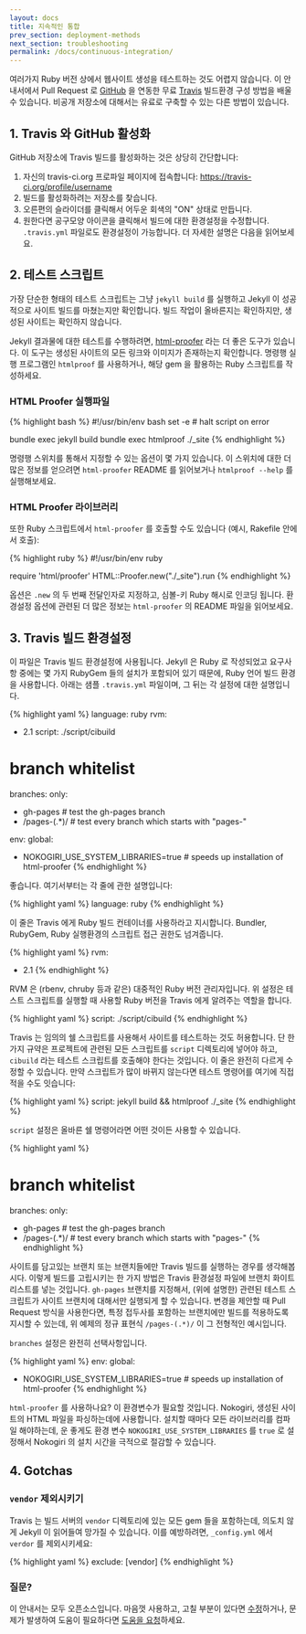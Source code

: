 ```yaml
---
layout: docs
title: 지속적인 통합
prev_section: deployment-methods
next_section: troubleshooting
permalink: /docs/continuous-integration/
---
```


여러가지 Ruby 버전 상에서 웹사이트 생성을 테스트하는 것도 어렵지 않습니다. 이
안내서에서 Pull Request 로 [GitHub][1] 을 연동한 무료 [Travis][0] 빌드환경 구성
방법을 배울 수 있습니다. 비공개 저장소에 대해서는 유료로 구축할 수 있는 다른
방법이 있습니다.

[0]: https://travis-ci.org/
[1]: https://github.com/

## 1. Travis 와 GitHub 활성화

GitHub 저장소에 Travis 빌드를 활성화하는 것은 상당히 간단합니다:

1. 자신의 travis-ci.org 프로파일 페이지에 접속합니다: https://travis-ci.org/profile/username
2. 빌드를 활성화하려는 저장소를 찾습니다.
3. 오른편의 슬라이더를 클릭해서 어두운 회색의 "ON" 상태로 만듭니다.
4. 원한다면 공구모양 아이콘을 클릭해서 빌드에 대한 환경설정을 수정합니다.
   `.travis.yml` 파일로도 환경설정이 가능합니다. 더 자세한 설명은 다음을
   읽어보세요.

## 2. 테스트 스크립트

가장 단순한 형태의 테스트 스크립트는 그냥 `jekyll build` 를 실행하고 Jekyll 이
성공적으로 사이트 빌드를 마쳤는지만 확인합니다. 빌드 작업이 올바른지는
확인하지만, 생성된 사이트는 확인하지 않습니다.

Jekyll 결과물에 대한 테스트를 수행하려면, [html-proofer][2] 라는 더 좋은 도구가
있습니다. 이 도구는 생성된 사이트의 모든 링크와 이미지가 존재하는지 확인합니다.
명령행 실행 프로그램인 `htmlproof` 를 사용하거나, 해당 gem 을 활용하는 Ruby
스크립트를 작성하세요.

### HTML Proofer 실행파일

{% highlight bash %}
#!/usr/bin/env bash
set -e # halt script on error

bundle exec jekyll build
bundle exec htmlproof ./_site
{% endhighlight %}

명령행 스위치를 통해서 지정할 수 있는 옵션이 몇 가지 있습니다. 이 스위치에 대한
더 많은 정보를 얻으려면 `html-proofer` README 를 읽어보거나 `htmlproof --help`
를 실행해보세요.

### HTML Proofer 라이브러리

또한 Ruby 스크립트에서 `html-proofer` 를 호출할 수도 있습니다 (예시, Rakefile 안에서 호출):

{% highlight ruby %}
#!/usr/bin/env ruby

require 'html/proofer'
HTML::Proofer.new("./_site").run
{% endhighlight %}

옵션은 `.new` 의 두 번째 전달인자로 지정하고, 심볼-키 Ruby 해시로 인코딩 됩니다.
환경설정 옵션에 관련된 더 많은 정보는 `html-proofer` 의 README 파일을
읽어보세요.

[2]: https://github.com/gjtorikian/html-proofer

## 3. Travis 빌드 환경설정

이 파일은 Travis 빌드 환경설정에 사용됩니다. Jekyll 은 Ruby 로 작성되었고
요구사항 중에는 몇 가지 RubyGem 들의 설치가 포함되어 있기 때문에, Ruby 언어 빌드
환경을 사용합니다. 아래는 샘플 `.travis.yml` 파일이며, 그 뒤는 각 설정에 대한
설명입니다.

{% highlight yaml %}
language: ruby
rvm:
- 2.1
script: ./script/cibuild

# branch whitelist
branches:
  only:
  - gh-pages     # test the gh-pages branch
  - /pages-(.*)/ # test every branch which starts with "pages-"

env:
  global:
  - NOKOGIRI_USE_SYSTEM_LIBRARIES=true # speeds up installation of html-proofer
{% endhighlight %}

좋습니다. 여기서부터는 각 줄에 관한 설명입니다:

{% highlight yaml %}
language: ruby
{% endhighlight %}

이 줄은 Travis 에게 Ruby 빌드 컨테이너를 사용하라고 지시합니다. Bundler,
RubyGem, Ruby 실행환경의 스크립트 접근 권한도 넘겨줍니다.

{% highlight yaml %}
rvm:
- 2.1
{% endhighlight %}

RVM 은 (rbenv, chruby 등과 같은) 대중적인 Ruby 버전 관리자입니다. 위 설정은
테스트 스크립트를 실행할 때 사용할 Ruby 버전을 Travis 에게 알려주는 역할을
합니다.

{% highlight yaml %}
script: ./script/cibuild
{% endhighlight %}

Travis 는 임의의 쉘 스크립트를 사용해서 사이트를 테스트하는 것도 허용합니다. 단
한가지 규약은 프로젝트에 관련된 모든 스크립트를 `script` 디렉토리에 넣어야 하고,
`cibuild` 라는 테스트 스크립트를 호출해야 한다는 것입니다. 이 줄은 완전히 다르게
수정할 수 있습니다. 만약 스크립트가 많이 바뀌지 않는다면 테스트 명령어를 여기에
직접 적을 수도 잇습니다:

{% highlight yaml %}
script: jekyll build && htmlproof ./_site
{% endhighlight %}

`script` 설정은 올바른 쉘 명령어라면 어떤 것이든 사용할 수 있습니다.

{% highlight yaml %}
# branch whitelist
branches:
  only:
  - gh-pages     # test the gh-pages branch
  - /pages-(.*)/ # test every branch which starts with "pages-"
{% endhighlight %}

사이트를 담고있는 브랜치 또는 브랜치들에만 Travis 빌드를 실행하는 경우를
생각해봅시다. 이렇게 빌드를 고립시키는 한 가지 방법은 Travis 환경설정 파일에
브랜치 화이트리스트를 넣는 것입니다.
`gh-pages` 브랜치를 지정해서, (위에 설명한) 관련된 테스트 스크립트가 사이트
브랜치에 대해서만 실행되게 할 수 있습니다.
변경을 제안할 때 Pull Request 방식을 사용한다면, 특정 접두사를 포함하는
브랜치에만 빌드를 적용하도록 지시할 수 있는데, 위 예제의 정규 표현식
`/pages-(.*)/` 이 그 전형적인 예시입니다.

`branches` 설정은 완전히 선택사항입니다.

{% highlight yaml %}
env:
  global:
  - NOKOGIRI_USE_SYSTEM_LIBRARIES=true # speeds up installation of html-proofer
{% endhighlight %}

`html-proofer` 를 사용하나요? 이 환경변수가 필요할 것입니다.
Nokogiri, 생성된 사이트의 HTML 파일을 파싱하는데에 사용합니다. 설치할 때마다
모든 라이브러리를 컴파일 해야하는데, 운 좋게도 환경 변수
`NOKOGIRI_USE_SYSTEM_LIBRARIES` 를 `true` 로 설정해서 Nokogiri 의 설치 시간을
극적으로 절감할 수 있습니다.

## 4. Gotchas

### `vendor` 제외시키기

Travis 는 빌드 서버의 `vendor` 디렉토리에 있는 모든 gem 들을 포함하는데, 의도치
않게 Jekyll 이 읽어들여 망가질 수 있습니다. 이를 예방하려면, `_config.yml` 에서
`verdor` 를 제외시키세요:

{% highlight yaml %}
exclude: [vendor]
{% endhighlight %}

### 질문?

이 안내서는 모두 오픈소스입니다. 마음껏 사용하고, 고칠 부분이 있다면
[수정][3]하거나, 문제가 발생하여 도움이 필요하다면 [도움을 요청][4]하세요.

[3]: https://github.com/jekyll/jekyll/edit/master/site/_docs/continuous-integration.md
[4]: https://github.com/jekyll/jekyll-help#how-do-i-ask-a-question
